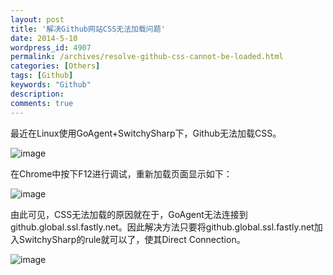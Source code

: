 ```yaml
---
layout: post
title: '解决Github网站CSS无法加载问题'
date: 2014-5-10
wordpress_id: 4907
permalink: /archives/resolve-github-css-cannot-be-loaded.html
categories: [Others]
tags: [Github]
keywords: "Github"
description: 
comments: true
---
```

最近在Linux使用GoAgent+SwitchySharp下，Github无法加载CSS。

![image](/images/uploads/2014/05/Selection_001.png)

在Chrome中按下F12进行调试，重新加载页面显示如下：

![image](/images/uploads/2014/05/Selection_002.png)

由此可见，CSS无法加载的原因就在于，GoAgent无法连接到github.global.ssl.fastly.net。因此解决方法只要将github.global.ssl.fastly.net加入SwitchySharp的rule就可以了，使其Direct Connection。

![image](/images/uploads/2014/05/Selection_003.png)